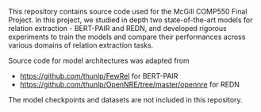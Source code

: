 This repository contains source code used for the McGill COMP550 Final Project. In this project, we studied in depth two state-of-the-art models for relation extraction - BERT-PAIR and REDN, and developed rigorous experiments to train the models and compare their performances across various domains of relation extraction tasks. 

Source code for model architectures was adapted from

- https://github.com/thunlp/FewRel for BERT-PAIR
- https://github.com/thunlp/OpenNRE/tree/master/opennre for REDN

The model checkpoints and datasets are not included in this repository.
